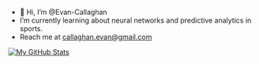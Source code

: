- 👋 Hi, I’m @Evan-Callaghan 
- I’m currently learning about neural networks and predictive analytics in sports.
- Reach me at callaghan.evan@gmail.com

<!---
Evan-Callaghan/Evan-Callaghan is a ✨ special ✨ repository because its `README.md` (this file) appears on your GitHub profile.
You can click the Preview link to take a look at your changes.
--->

[![My GitHub Stats](https://github-readme-stats.vercel.app/api/?username=Evan-Callaghan&count_private=true&theme=tokyonight&showicons=true)]()
